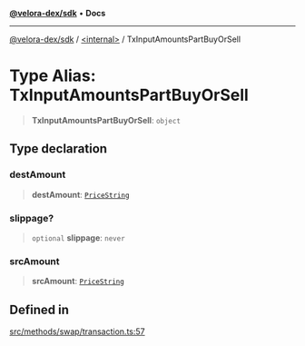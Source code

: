 [**@velora-dex/sdk**](../../README.md) • **Docs**

***

[@velora-dex/sdk](../../globals.md) / [\<internal\>](../README.md) / TxInputAmountsPartBuyOrSell

# Type Alias: TxInputAmountsPartBuyOrSell

> **TxInputAmountsPartBuyOrSell**: `object`

## Type declaration

### destAmount

> **destAmount**: [`PriceString`](../../type-aliases/PriceString.md)

### slippage?

> `optional` **slippage**: `never`

### srcAmount

> **srcAmount**: [`PriceString`](../../type-aliases/PriceString.md)

## Defined in

[src/methods/swap/transaction.ts:57](https://github.com/VeloraDEX/sdk/blob/master/src/methods/swap/transaction.ts#L57)
